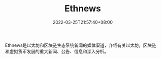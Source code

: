 ﻿---
weight: 
title: "Ethnews"
description: "Ethnews是以太坊和区块链生态系统新闻的媒体渠道，介绍有关以太坊，区块链和虚拟货币发展的重大新闻、公告、信息和深入分析"
date: 2022-03-25T21:57:40+08:00
lastmod: 2022-03-25T16:45:40+08:00
draft: false
authors: ["Metabd"]
featuredImage: "ethnews.png"
link: ""
tags: ["元宇宙资讯","Ethnews"]
categories: ["navigation"]
navigation: ["元宇宙资讯"]
lightgallery: true
toc: true
pinned: false
recommend: false
recommend1: false
---
Ethnews是以太坊和区块链生态系统新闻的媒体渠道，介绍有关以太坊，区块链和虚拟货币发展的重大新闻、公告、信息和深入分析。
